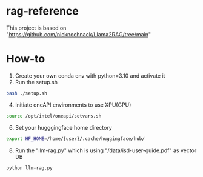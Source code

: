 # rag-reference

This project is based on "https://github.com/nicknochnack/Llama2RAG/tree/main"

# How-to

1. Create your own conda env with python=3.10 and activate it
2. Run the setup.sh
```bash
bash ./setup.sh
```
4. Initiate oneAPI environments to use XPU(GPU)
  ```bash
source /opt/intel/oneapi/setvars.sh
```
6. Set your hugggingface home directory
```bash
export HF_HOME=/home/{user}/.cache/huggingface/hub/
```
8. Run the "llm-rag.py" which is using "/data/isd-user-guide.pdf" as vector DB
```bash
python llm-rag.py
```
